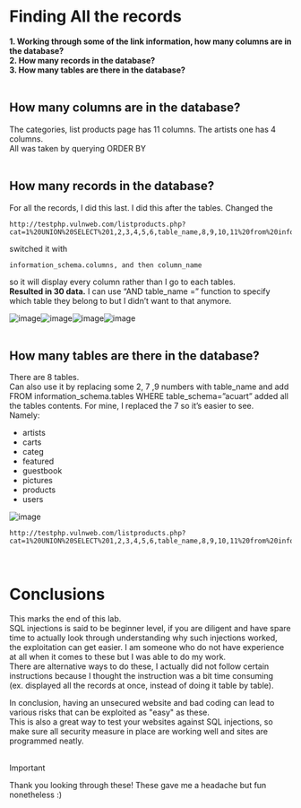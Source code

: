 # Finding All the records
<b> 
1. Working through some of the link information, how many columns are in the database?<br />
2. How many records in the database? <br />
3. How many tables are there in the database? </b>
<br /><br />

## How many columns are in the database?
The categories, list products page has 11 columns. The artists one has 4 columns. <br />
All was taken by querying ORDER BY <br /><br />


## How many records in the database? <br />
For all the records, I did this last. I did this after the tables. Changed the
```
http://testphp.vulnweb.com/listproducts.php?cat=1%20UNION%20SELECT%201,2,3,4,5,6,table_name,8,9,10,11%20from%20information_schema.tables%20where%20table_schema=%27acuart%27
```
switched it with 
```
information_schema.columns, and then column_name
```
so it will display every column rather than I go to each tables.<br />
<b>Resulted in 30 data.</b>  I can use “AND table_name =”   function to specify which table they belong to but I didn’t want to that anymore. <br />

![image](https://github.com/user-attachments/assets/20b91d2b-4ad9-4fd3-bb3f-88b8acf08344)![image](https://github.com/user-attachments/assets/5fe72519-a8a2-4c99-b280-ea0b0160f17c)![image](https://github.com/user-attachments/assets/34d1e2d1-36a1-4cc3-90a6-11dc9c539be7)![image](https://github.com/user-attachments/assets/03b8a9ec-359e-4b60-95c6-a338cb0529ff) <br /><br />

## How many tables are there in the database? </b>
There are 8 tables. <br />
Can also use it by replacing some 2, 7 ,9 numbers with table_name and add FROM information_schema.tables WHERE table_schema=”acuart” 
added all the tables contents. For mine, I replaced the 7 so it’s easier to see. <br />
Namely:
<ul>
  <li>artists</li>
  <li>carts</li>
  <li>categ</li> 
  <li>featured</li>
  <li>guestbook</li>
  <li>pictures</li>
  <li>products</li>
  <li>users</li>
</ul>

![image](https://github.com/user-attachments/assets/6c9a6a72-51f7-4750-b059-478a924eb65a)


```
http://testphp.vulnweb.com/listproducts.php?cat=1%20UNION%20SELECT%201,2,3,4,5,6,table_name,8,9,10,11%20from%20information_schema.tables%20where%20table_schema=%27acuart%27
```

<br />

# Conclusions
This marks the end of this lab. <br />
SQL injections is said to be beginner level, if you are diligent and have spare time to actually look through understanding why such injections worked, <br />
the exploitation can get easier. I am someone who do not have experience at all when it comes to these but I was able to do my work. <br />
There are alternative ways to do these, I actually did not follow certain instructions because I thought the instruction was a bit time consuming <br />
(ex. displayed all the records at once, instead of doing it table by table).<br />

In conclusion, having an unsecured website and bad coding can lead to various risks that can be exploited as "easy" as these. <br />
This is also a great way to test your websites against SQL injections, so make sure all security measure in place are working well and sites are programmed neatly.<br /><br />



>[!Important]
>Thank you looking through these! These gave me a headache but fun nonetheless :)
